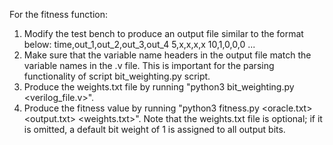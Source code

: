 For the fitness function:
1. Modify the test bench to produce an output file similar to the format below:
    time,out_1,out_2,out_3,out_4
    5,x,x,x,x
    10,1,0,0,0
    ...
2. Make sure that the variable name headers in the output file match the variable names in the .v file. This is important for the parsing functionality of script bit_weighting.py script.
3. Produce the weights.txt file by running "python3 bit_weighting.py <verilog_file.v>".
4. Produce the fitness value by running "python3 fitness.py <oracle.txt> <output.txt> <weights.txt>". Note that the weights.txt file is optional; if it is omitted, a default bit weight of 1 is assigned to all output bits.